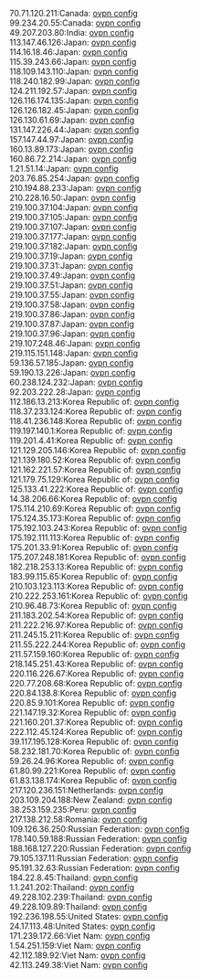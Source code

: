 70.71.120.211:Canada: [ovpn config](vpn/70_71_120_211.ovpn)  
99.234.20.55:Canada: [ovpn config](vpn/99_234_20_55.ovpn)  
49.207.203.80:India: [ovpn config](vpn/49_207_203_80.ovpn)  
113.147.46.126:Japan: [ovpn config](vpn/113_147_46_126.ovpn)  
114.16.18.46:Japan: [ovpn config](vpn/114_16_18_46.ovpn)  
115.39.243.66:Japan: [ovpn config](vpn/115_39_243_66.ovpn)  
118.109.143.110:Japan: [ovpn config](vpn/118_109_143_110.ovpn)  
118.240.182.99:Japan: [ovpn config](vpn/118_240_182_99.ovpn)  
124.211.192.57:Japan: [ovpn config](vpn/124_211_192_57.ovpn)  
126.116.174.135:Japan: [ovpn config](vpn/126_116_174_135.ovpn)  
126.126.182.45:Japan: [ovpn config](vpn/126_126_182_45.ovpn)  
126.130.61.69:Japan: [ovpn config](vpn/126_130_61_69.ovpn)  
131.147.226.44:Japan: [ovpn config](vpn/131_147_226_44.ovpn)  
157.147.44.97:Japan: [ovpn config](vpn/157_147_44_97.ovpn)  
160.13.89.173:Japan: [ovpn config](vpn/160_13_89_173.ovpn)  
160.86.72.214:Japan: [ovpn config](vpn/160_86_72_214.ovpn)  
1.21.51.14:Japan: [ovpn config](vpn/1_21_51_14.ovpn)  
203.76.85.254:Japan: [ovpn config](vpn/203_76_85_254.ovpn)  
210.194.88.233:Japan: [ovpn config](vpn/210_194_88_233.ovpn)  
210.228.16.50:Japan: [ovpn config](vpn/210_228_16_50.ovpn)  
219.100.37.104:Japan: [ovpn config](vpn/219_100_37_104.ovpn)  
219.100.37.105:Japan: [ovpn config](vpn/219_100_37_105.ovpn)  
219.100.37.107:Japan: [ovpn config](vpn/219_100_37_107.ovpn)  
219.100.37.177:Japan: [ovpn config](vpn/219_100_37_177.ovpn)  
219.100.37.182:Japan: [ovpn config](vpn/219_100_37_182.ovpn)  
219.100.37.19:Japan: [ovpn config](vpn/219_100_37_19.ovpn)  
219.100.37.31:Japan: [ovpn config](vpn/219_100_37_31.ovpn)  
219.100.37.49:Japan: [ovpn config](vpn/219_100_37_49.ovpn)  
219.100.37.51:Japan: [ovpn config](vpn/219_100_37_51.ovpn)  
219.100.37.55:Japan: [ovpn config](vpn/219_100_37_55.ovpn)  
219.100.37.58:Japan: [ovpn config](vpn/219_100_37_58.ovpn)  
219.100.37.86:Japan: [ovpn config](vpn/219_100_37_86.ovpn)  
219.100.37.87:Japan: [ovpn config](vpn/219_100_37_87.ovpn)  
219.100.37.96:Japan: [ovpn config](vpn/219_100_37_96.ovpn)  
219.107.248.46:Japan: [ovpn config](vpn/219_107_248_46.ovpn)  
219.115.151.148:Japan: [ovpn config](vpn/219_115_151_148.ovpn)  
59.136.57.185:Japan: [ovpn config](vpn/59_136_57_185.ovpn)  
59.190.13.226:Japan: [ovpn config](vpn/59_190_13_226.ovpn)  
60.238.124.232:Japan: [ovpn config](vpn/60_238_124_232.ovpn)  
92.203.222.28:Japan: [ovpn config](vpn/92_203_222_28.ovpn)  
112.186.13.213:Korea Republic of: [ovpn config](vpn/112_186_13_213.ovpn)  
118.37.233.124:Korea Republic of: [ovpn config](vpn/118_37_233_124.ovpn)  
118.41.236.148:Korea Republic of: [ovpn config](vpn/118_41_236_148.ovpn)  
119.197.140.1:Korea Republic of: [ovpn config](vpn/119_197_140_1.ovpn)  
119.201.4.41:Korea Republic of: [ovpn config](vpn/119_201_4_41.ovpn)  
121.129.205.146:Korea Republic of: [ovpn config](vpn/121_129_205_146.ovpn)  
121.139.180.52:Korea Republic of: [ovpn config](vpn/121_139_180_52.ovpn)  
121.162.221.57:Korea Republic of: [ovpn config](vpn/121_162_221_57.ovpn)  
121.179.75.129:Korea Republic of: [ovpn config](vpn/121_179_75_129.ovpn)  
125.133.41.222:Korea Republic of: [ovpn config](vpn/125_133_41_222.ovpn)  
14.38.206.66:Korea Republic of: [ovpn config](vpn/14_38_206_66.ovpn)  
175.114.210.69:Korea Republic of: [ovpn config](vpn/175_114_210_69.ovpn)  
175.124.35.173:Korea Republic of: [ovpn config](vpn/175_124_35_173.ovpn)  
175.192.103.243:Korea Republic of: [ovpn config](vpn/175_192_103_243.ovpn)  
175.192.111.113:Korea Republic of: [ovpn config](vpn/175_192_111_113.ovpn)  
175.201.33.91:Korea Republic of: [ovpn config](vpn/175_201_33_91.ovpn)  
175.207.248.181:Korea Republic of: [ovpn config](vpn/175_207_248_181.ovpn)  
182.218.253.13:Korea Republic of: [ovpn config](vpn/182_218_253_13.ovpn)  
183.99.115.65:Korea Republic of: [ovpn config](vpn/183_99_115_65.ovpn)  
210.103.123.113:Korea Republic of: [ovpn config](vpn/210_103_123_113.ovpn)  
210.222.253.161:Korea Republic of: [ovpn config](vpn/210_222_253_161.ovpn)  
210.96.48.73:Korea Republic of: [ovpn config](vpn/210_96_48_73.ovpn)  
211.183.202.54:Korea Republic of: [ovpn config](vpn/211_183_202_54.ovpn)  
211.222.216.97:Korea Republic of: [ovpn config](vpn/211_222_216_97.ovpn)  
211.245.15.211:Korea Republic of: [ovpn config](vpn/211_245_15_211.ovpn)  
211.55.222.244:Korea Republic of: [ovpn config](vpn/211_55_222_244.ovpn)  
211.57.159.160:Korea Republic of: [ovpn config](vpn/211_57_159_160.ovpn)  
218.145.251.43:Korea Republic of: [ovpn config](vpn/218_145_251_43.ovpn)  
220.116.226.67:Korea Republic of: [ovpn config](vpn/220_116_226_67.ovpn)  
220.77.208.68:Korea Republic of: [ovpn config](vpn/220_77_208_68.ovpn)  
220.84.138.8:Korea Republic of: [ovpn config](vpn/220_84_138_8.ovpn)  
220.85.9.101:Korea Republic of: [ovpn config](vpn/220_85_9_101.ovpn)  
221.147.19.32:Korea Republic of: [ovpn config](vpn/221_147_19_32.ovpn)  
221.160.201.37:Korea Republic of: [ovpn config](vpn/221_160_201_37.ovpn)  
222.112.45.124:Korea Republic of: [ovpn config](vpn/222_112_45_124.ovpn)  
39.117.195.128:Korea Republic of: [ovpn config](vpn/39_117_195_128.ovpn)  
58.232.181.70:Korea Republic of: [ovpn config](vpn/58_232_181_70.ovpn)  
59.26.24.96:Korea Republic of: [ovpn config](vpn/59_26_24_96.ovpn)  
61.80.99.221:Korea Republic of: [ovpn config](vpn/61_80_99_221.ovpn)  
61.83.138.174:Korea Republic of: [ovpn config](vpn/61_83_138_174.ovpn)  
217.120.236.151:Netherlands: [ovpn config](vpn/217_120_236_151.ovpn)  
203.109.204.188:New Zealand: [ovpn config](vpn/203_109_204_188.ovpn)  
38.253.159.235:Peru: [ovpn config](vpn/38_253_159_235.ovpn)  
217.138.212.58:Romania: [ovpn config](vpn/217_138_212_58.ovpn)  
109.126.36.250:Russian Federation: [ovpn config](vpn/109_126_36_250.ovpn)  
178.140.59.188:Russian Federation: [ovpn config](vpn/178_140_59_188.ovpn)  
188.168.127.220:Russian Federation: [ovpn config](vpn/188_168_127_220.ovpn)  
79.105.137.11:Russian Federation: [ovpn config](vpn/79_105_137_11.ovpn)  
95.191.32.63:Russian Federation: [ovpn config](vpn/95_191_32_63.ovpn)  
184.22.8.45:Thailand: [ovpn config](vpn/184_22_8_45.ovpn)  
1.1.241.202:Thailand: [ovpn config](vpn/1_1_241_202.ovpn)  
49.228.102.239:Thailand: [ovpn config](vpn/49_228_102_239.ovpn)  
49.228.109.89:Thailand: [ovpn config](vpn/49_228_109_89.ovpn)  
192.236.198.55:United States: [ovpn config](vpn/192_236_198_55.ovpn)  
24.17.113.48:United States: [ovpn config](vpn/24_17_113_48.ovpn)  
171.239.172.66:Viet Nam: [ovpn config](vpn/171_239_172_66.ovpn)  
1.54.251.159:Viet Nam: [ovpn config](vpn/1_54_251_159.ovpn)  
42.112.189.92:Viet Nam: [ovpn config](vpn/42_112_189_92.ovpn)  
42.113.249.38:Viet Nam: [ovpn config](vpn/42_113_249_38.ovpn)  
